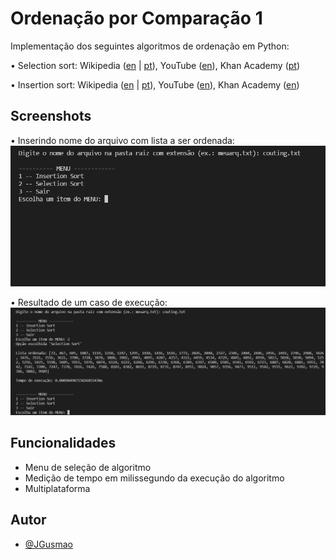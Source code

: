 
# Ordenação por Comparação 1

Implementação dos seguintes algoritmos de ordenação em Python:

• Selection sort: Wikipedia ([en](https://en.wikipedia.org/wiki/Selection_sort) | [pt](https://pt.wikipedia.org/wiki/Selection_sort)), YouTube ([en](https://www.youtube.com/watch?v=f8hXR_Hvybo)), Khan Academy ([pt](https://pt.khanacademy.org/computing/computer-science/algorithms/sorting-algorithms/a/selection-sort-pseudocode))

• Insertion sort: Wikipedia ([en](https://en.wikipedia.org/wiki/Insertion_sort) | [pt](https://pt.wikipedia.org/wiki/Insertion_sort)), YouTube ([en](https://www.youtube.com/watch?v=DFG-XuyPYUQ)), Khan Academy ([en](https://pt.khanacademy.org/computing/computer-science/algorithms/insertion-sort/a/insertion-sort-pseudocode))
## Screenshots

• Inserindo nome do arquivo com lista a ser ordenada:
![Screenshot 01](./imagens/screenshot_01.png)

• Resultado de um caso de execução:
![Screenshot 02](./imagens/screenshot_02.jpg)


## Funcionalidades

- Menu de seleção de algoritmo
- Medição de tempo em milissegundo da execução do algoritmo
- Multiplataforma


## Autor

- [@JGusmao](https://github.com/JGusmao)

